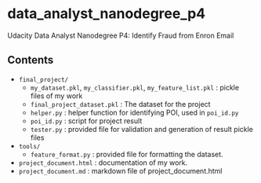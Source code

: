 # data_analyst_nanodegree_p4
Udacity Data Analyst Nanodegree P4: Identify Fraud from Enron Email

## Contents ##
- `final_project/`
    - `my_dataset.pkl`, `my_classifier.pkl`, `my_feature_list.pkl` : pickle files of my work
    - `final_project_dataset.pkl` : The dataset for the project
    - `helper.py` : helper function for identifying POI, used in `poi_id.py`
    - `poi_id.py` : script for project result
    - `tester.py` : provided file for validation and generation of result pickle files
- `tools/`
    - `feature_format.py` : provided file for formatting the dataset.
- `project_document.html` : documentation of my work.
- `project_document.md` : markdown file of project_document.html